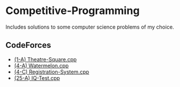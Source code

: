 # Competitive-Programming
Includes solutions to some computer science problems of my choice.
## CodeForces
- [(1-A) Theatre-Square.cpp](http://codeforces.com/problemset/problem/1/A)
- [(4-A) Watermelon.cpp](http://codeforces.com/problemset/problem/4/A)
- [(4-C) Registration-System.cpp](https://codeforces.com/problemset/problem/4/C)
- [(25-A) IQ-Test.cpp](https://codeforces.com/problemset/problem/4/C)
